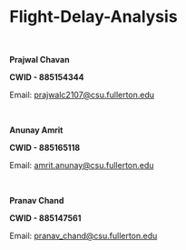 <!DOCTYPE html>
<html lang="en">
<head>
  <meta charset="UTF-8">
  <meta name="viewport" content="width=device-width, initial-scale=1.0">
</head>
<body>
  <h1>Flight-Delay-Analysis</h1>
  <br>

  <p><b>Prajwal Chavan</b></p>
  <p><b>CWID - 885154344</b></p>
  <p>Email: <a href="mailto:prajwalc2107@csu.fullerton.edu">prajwalc2107@csu.fullerton.edu</a></p>
  <br>

  <p><b>Anunay Amrit</b></p>
  <p><b>CWID - 885165118</b></p>
  <p>Email: <a href="mailto:amrit.anunay@csu.fullerton.edu">amrit.anunay@csu.fullerton.edu</a></p>
  <br>

  <p><b>Pranav Chand</b></p>
  <p><b>CWID - 885147561</b></p>
  <p>Email: <a href="mailto:pranav_chand@csu.fullerton.edu">pranav_chand@csu.fullerton.edu</a></p>
</body>
</html>
